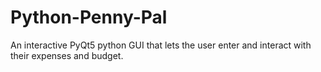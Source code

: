 # Python-Penny-Pal
An interactive PyQt5 python GUI that lets the user enter and interact with their expenses and budget.
